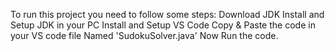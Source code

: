 To run this project you need to follow some steps:
  Download JDK
  Install and Setup JDK in your PC
  Install and Setup VS Code
  Copy & Paste the code in your VS code file Named 'SudokuSolver.java'
  Now Run the code.
